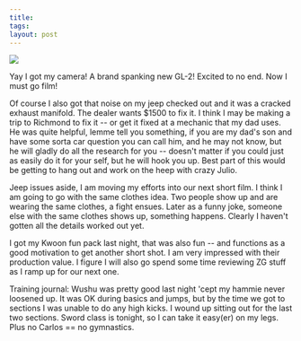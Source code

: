 ```yaml
---
title:
tags:
layout: post
---
```

<img src="http://photos.fuzzymonk.com/blog/image/595/canongl2.gif" />

Yay I got my camera!  A brand spanking new GL-2!  Excited to no end.  Now I must go film!

Of course I also got that noise on my jeep checked out and it was a cracked exhaust manifold.  The dealer wants $1500 to fix it. I think I may be making a trip to Richmond to fix it -- or get it fixed at a mechanic that my dad uses.  He was quite helpful, lemme tell you something, if you are my dad's son and have some sorta car question you can call him, and he may not know, but he will gladly do all the research for you -- doesn't matter if you could just as easily do it for your self, but he will hook you up.  Best part of this would be getting to hang out and work on the heep with crazy Julio.

Jeep issues aside, I am moving my efforts into our next short film.  I think I am going to go with the same clothes idea.  Two people show up and are wearing the same clothes, a fight ensues.  Later as a funny joke, someone else with the same clothes shows up, something happens.  Clearly I haven't gotten all the details worked out yet.

I got my Kwoon fun pack last night, that was also fun -- and functions as a good motivation to get another short shot.  I am very impressed with their production value.  I figure I will also go spend some time reviewing ZG stuff as I ramp up for our next one.

Training journal:  Wushu was pretty good last night 'cept my hammie never loosened up.  It was OK during basics and jumps, but by the time we got to sections I was unable to do any high kicks.  I wound up sitting out for the last two sections.  Sword class is tonight, so I can take it easy(er) on my legs.  Plus no Carlos == no gymnastics.
